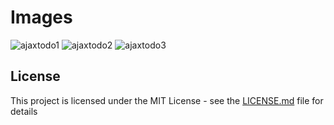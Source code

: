 # Images

![ajaxtodo1](https://user-images.githubusercontent.com/19500575/29006550-e945db12-7b24-11e7-9c8c-4e281a529593.png)
![ajaxtodo2](https://user-images.githubusercontent.com/19500575/29006551-e9470ae6-7b24-11e7-91e3-2e3defcb1484.png)
![ajaxtodo3](https://user-images.githubusercontent.com/19500575/29006552-e9488b5a-7b24-11e7-9c33-95c37799bd34.png)

## License

This project is licensed under the MIT License - see the [LICENSE.md](LICENSE.md) file for details
